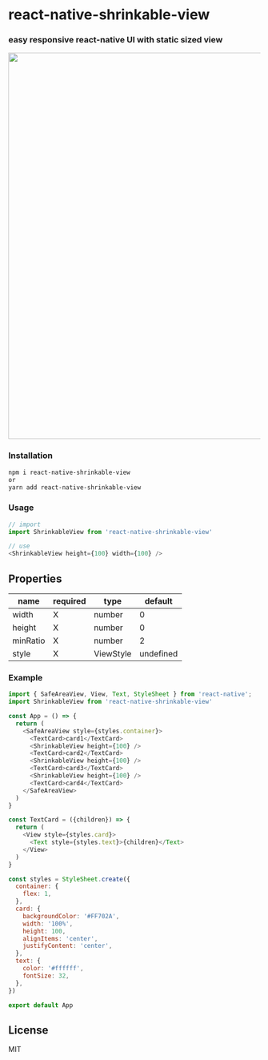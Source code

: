# react-native-shrinkable-view #
### easy responsive react-native UI with static sized view ###
<img src="https://i.postimg.cc/VNmCX91V/with-Shrink.png" width="762" height="772">

### Installation ###
```bash
npm i react-native-shrinkable-view
or
yarn add react-native-shrinkable-view
```

### Usage ###
```js
// import
import ShrinkableView from 'react-native-shrinkable-view'

// use
<ShrinkableView height={100} width={100} />
```
## Properties ##
| name       | required | type       | default   |
| -----------| -------- | ---------- | --------- |
|  width     |   X      |  number    | 0         |
|  height    |   X      |  number    | 0         |
|  minRatio  |   X      |  number    | 2         |
|  style     |   X      |  ViewStyle | undefined |

### Example ###
```js
import { SafeAreaView, View, Text, StyleSheet } from 'react-native';
import ShrinkableView from 'react-native-shrinkable-view'

const App = () => {
  return (
    <SafeAreaView style={styles.container}>
      <TextCard>card1</TextCard>
      <ShrinkableView height={100} />
      <TextCard>card2</TextCard>
      <ShrinkableView height={100} />
      <TextCard>card3</TextCard>
      <ShrinkableView height={100} />
      <TextCard>card4</TextCard>
    </SafeAreaView>
  )
}

const TextCard = ({children}) => {
  return (
    <View style={styles.card}>
      <Text style={styles.text}>{children}</Text>
    </View>
  )
}

const styles = StyleSheet.create({
  container: {
    flex: 1,
  },
  card: {
    backgroundColor: '#FF702A',
    width: '100%',
    height: 100,
    alignItems: 'center',
    justifyContent: 'center',
  },
  text: {
    color: '#ffffff',
    fontSize: 32,
  },
})

export default App
```

## License

MIT